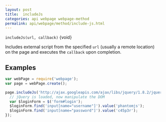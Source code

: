 ```yaml
---
layout: post
title:  includeJs
categories: api webpage webpage-method
permalink: api/webpage/method/include-js.html
---
```


`includeJs(url, callback)` {void}

Includes external script from the specified `url` (usually a remote location) on the page and executes the `callback` upon completion.

## Examples

```javascript
var webPage = require('webpage');
var page = webPage.create();

page.includeJs('http://ajax.googleapis.com/ajax/libs/jquery/1.8.2/jquery.min.js', function() {
  // jQuery is loaded, now manipulate the DOM
  var $loginForm = $('form#login');
  $loginForm.find('input[name="username"]').value('phantomjs');
  $loginForm.find('input[name="password"]').value('c45p3r');
});
```








